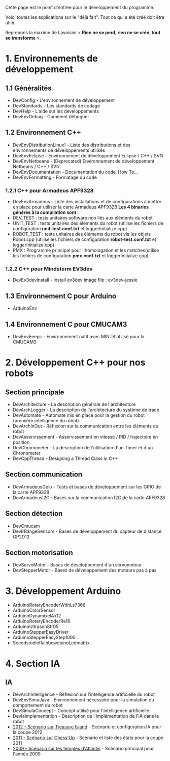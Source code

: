 Cette page est le point d'entrée pour le développement du programme.

Voici toutes les explications sur le "déjà fait". Tout ce qui a été créé doit être utile.

Reprenons la maxime de Lavoisier « **Rien ne se perd, rien ne se crée, tout se transforme** ».

# 1. Environnements de développement #
## 1.1 Généralités ##
  * DevConfig - L'environnement de développement
  * DevStandards - Les standards de codage
  * DevHelp - L'aide sur les développements
  * DevEnvDebug - Comment déboguer

## 1.2 Environnement C++ ##
  * DevEnvDistributionLinux] - Liste des distributions et des environnements de développements utilisés
  * DevEnvEclipse - Environnement de développement Eclipse / C++ / SVN
  * DevEnvNetbeans - (Deprecated) Environnement de développement Netbeans / C++ / SVN
  * DevEnvDocumentation - Documentation du code, How To...
  * DevEnvFormatting - Formatage du code

### 1.2.1 C++ pour Armadeus APF9328 ###
  * DevEnvArmadeus - Liste des installations et de configurations à mettre en place pour utiliser la carte Armadeus APF9328
**Les 4 binaries générés à la compilation sont :**
  * DEV\_TEST : tests unitaires software non liés aux éléments du robot
  * UNIT\_TEST : tests unitaires des éléments du robot (utilise les fichiers de configuration **unit-test.conf.txt** et loggerInitialize.cpp)
  * ROBOT\_TEST : tests unitaires des éléments du robot via les objets Robot.cpp (utilise les fichiers de configuration **robot-test.conf.txt** et loggerInitialize.cpp)
  * PMX : Programme principal pour l'homologation et les matches(utilise les fichiers de configuration **pmx.conf.txt** et loggerInitialize.cpp)

### 1.2.2 C++ pour Mindstorm EV3dev ###

  * DevEv3devInstall - Install ev3dev image file : ev3dev-jessie

## 1.3 Environnement C pour Arduino ##
  * ArduinoEnv

## 1.4 Environnement C pour CMUCAM3 ##
  * DevEnvEeepc - Environnement natif avec MINT8 utilisé pour la CMUCAM3


# 2. Développement C++ pour nos robots #
## Section principale ##
  * DevArchitecture - La description générale de l'architecture
  * DevArchLogger - La description de l'architecture du système de trace
  * DevAutomate - Automate mis en place pour la gestion du robot (première intelligence du robot)
  * DevArchInOut - Réflexion sur la communication entre les éléments du robot
  * DevAsservissement - Asservissement en vitesse / PID / trajectoire en position
  * DevChronometer - La description de l'utilisation d'un Timer et d'un Chronometer
  * DevCppThread - Designing a Thread Class in C++

## Section communication ##
  * DevArmadeusGpio - Tests et bases de développement sur les GPIO de la carte APF9328
  * DevArmadeusI2C - Bases sur la communication I2C de la carte AFF9328

## Section détection ##
  * DevCmucam
  * DevIrRangeSensors - Bases de développement du capteur de distance GP2D12

## Section motorisation ##
  * DevServoMotor - Bases de développement d'un servomoteur
  * DevStepperMotor - Bases de développement des moteurs pas à pas

# 3. Développement Arduino #
  * ArduinoRotaryEncoderWithLs7366
  * ArduinoColorSensor
  * ArduinoDynamixelAx12
  * ArduinoRotaryEncoderRe16
  * ArduinoUltrasonSfr05
  * ArduinoStepperEasyDriver
  * ArduinoStepperEasyStep1000
  * SeeedstudioRainbowduinoLedmatrix

# 4. Section IA #
## IA ##
  * DevArchIntelligence - Réflexion sur l'intelligence artificielle du robot
  * DevEnvSimuJava - Environnement nécessaire pour la simulation du comportement du robot
  * DevSimuIaConcept - Concept utilisé pour l'intelligence artificielle
  * DevIaImplementation - Description de l'implémentation de l'IA dans le robot
  * [2012 - Scénario sur Treasure Island](2012.md) - Scénario et configuration IA pour la coupe 2012
  * [2011 - Scénario sur Chess'Up](2011.md) - Scénario et liste des états pour la coupe 2011
  * [2009 - Scénario sur les temples d'Atlantis](2009.md) - Scénario principal pour l'année 2009